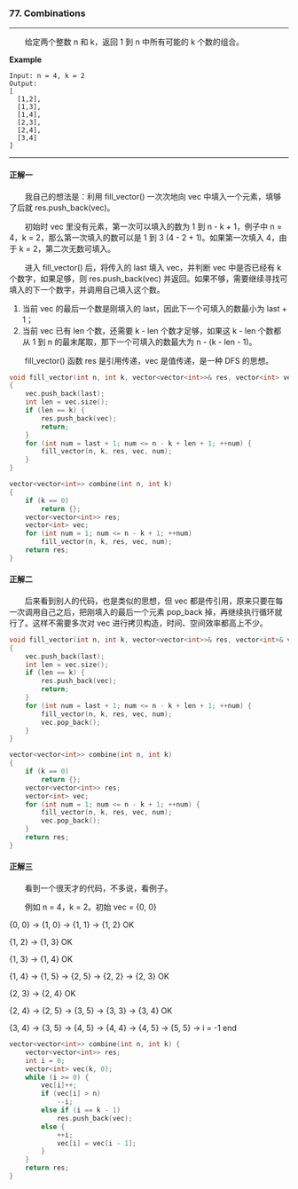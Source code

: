 ### 77. Combinations

-----

&emsp;&emsp;给定两个整数 n 和 k，返回 1 到 n 中所有可能的 k 个数的组合。

**Example**

    Input: n = 4, k = 2
    Output: 
    [
      [1,2],
      [1,3],
      [1,4],
      [2,3],
      [2,4],
      [3,4]
    ]

-----

#### 正解一

&emsp;&emsp;我自己的想法是：利用 fill_vector() 一次次地向 vec 中填入一个元素，填够了后就 res.push_back(vec)。

&emsp;&emsp;初始时 vec 里没有元素，第一次可以填入的数为 1 到 n - k + 1，例子中 n = 4，k = 2，那么第一次填入的数可以是 1 到 3 (4 - 2 + 1)。如果第一次填入 4，由于 k = 2，第二次无数可填入。

&emsp;&emsp;进入 fill_vector() 后，将传入的 last 填入 vec，并判断 vec 中是否已经有 k 个数字，如果足够，则 res.push_back(vec) 并返回。如果不够，需要继续寻找可填入的下一个数字，并调用自己填入这个数。

1. 当前 vec 的最后一个数是刚填入的 last，因此下一个可填入的数最小为 last + 1；
2. 当前 vec 已有 len 个数，还需要 k - len 个数才足够，如果这 k - len 个数都从 1 到 n 的最末尾取，那下一个可填入的数最大为 n - (k - len - 1)。

&emsp;&emsp;fill_vector() 函数 res 是引用传递，vec 是值传递，是一种 DFS 的思想。

```cpp
void fill_vector(int n, int k, vector<vector<int>>& res, vector<int> vec, int last)
{
    vec.push_back(last);
    int len = vec.size();
    if (len == k) {
        res.push_back(vec);
        return;
    }
    for (int num = last + 1; num <= n - k + len + 1; ++num) {
        fill_vector(n, k, res, vec, num);
    }
}

vector<vector<int>> combine(int n, int k)
{
    if (k == 0)
        return {};
    vector<vector<int>> res;
    vector<int> vec;
    for (int num = 1; num <= n - k + 1; ++num)
        fill_vector(n, k, res, vec, num);
    return res;
}
```

#### 正解二

&emsp;&emsp;后来看到别人的代码，也是类似的思想，但 vec 都是传引用，原来只要在每一次调用自己之后，把刚填入的最后一个元素 pop_back 掉，再继续执行循环就行了。这样不需要多次对 vec 进行拷贝构造，时间、空间效率都高上不少。

```cpp
void fill_vector(int n, int k, vector<vector<int>>& res, vector<int>& vec, int last)
{
    vec.push_back(last);
    int len = vec.size();
    if (len == k) {
        res.push_back(vec);
        return;
    }
    for (int num = last + 1; num <= n - k + len + 1; ++num) {
        fill_vector(n, k, res, vec, num);
        vec.pop_back();
    }
}

vector<vector<int>> combine(int n, int k)
{
    if (k == 0)
        return {};
    vector<vector<int>> res;
    vector<int> vec;
    for (int num = 1; num <= n - k + 1; ++num) {
        fill_vector(n, k, res, vec, num);
        vec.pop_back();
    }
    return res;
}
```

#### 正解三

&emsp;&emsp;看到一个很天才的代码，不多说，看例子。

&emsp;&emsp;例如 n = 4，k = 2。初始 vec = {0, 0}

{0, 0} → {1, 0} → {1, 1} → {1, 2} OK

{1, 2} → {1, 3} OK

{1, 3} → {1, 4} OK

{1, 4} → {1, 5} →  {2, 5} → {2, 2} → {2, 3} OK

{2, 3} → {2, 4} OK

{2, 4} → {2, 5} → {3, 5} → {3, 3} → {3, 4} OK

{3, 4} → {3, 5} → {4, 5} → {4, 4} → {4, 5} → {5, 5} → i = -1 end

```cpp
vector<vector<int>> combine(int n, int k) {
    vector<vector<int>> res;
    int i = 0;
    vector<int> vec(k, 0);
    while (i >= 0) {
        vec[i]++;
        if (vec[i] > n) 
            --i;
        else if (i == k - 1)
            res.push_back(vec);
        else {
            ++i;
            vec[i] = vec[i - 1];
        }
    }
    return res;
}
```
